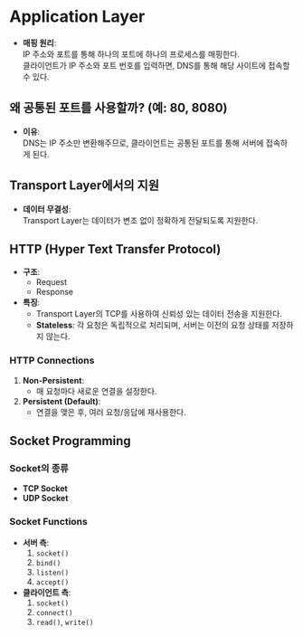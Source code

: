 # Application Layer

- **매핑 원리**:  
  IP 주소와 포트를 통해 하나의 포트에 하나의 프로세스를 매핑한다.  
  클라이언트가 IP 주소와 포트 번호를 입력하면, DNS를 통해 해당 사이트에 접속할 수 있다.

## 왜 공통된 포트를 사용할까? (예: 80, 8080)
- **이유**:  
  DNS는 IP 주소만 변환해주므로, 클라이언트는 공통된 포트를 통해 서버에 접속하게 된다.

## Transport Layer에서의 지원
- **데이터 무결성**:  
  Transport Layer는 데이터가 변조 없이 정확하게 전달되도록 지원한다.

## HTTP (Hyper Text Transfer Protocol)
- **구조**:  
  - Request  
  - Response
- **특징**:  
  - Transport Layer의 TCP를 사용하여 신뢰성 있는 데이터 전송을 지원한다.
  - **Stateless**: 각 요청은 독립적으로 처리되며, 서버는 이전의 요청 상태를 저장하지 않는다.

### HTTP Connections
1. **Non-Persistent**:  
   - 매 요청마다 새로운 연결을 설정한다.
2. **Persistent (Default)**:  
   - 연결을 맺은 후, 여러 요청/응답에 재사용한다.

## Socket Programming

### Socket의 종류
- **TCP Socket**
- **UDP Socket**

### Socket Functions
- **서버 측**:  
  1. `socket()`  
  2. `bind()`  
  3. `listen()`  
  4. `accept()`
- **클라이언트 측**:  
  1. `socket()`  
  2. `connect()`  
  3. `read()`, `write()`

